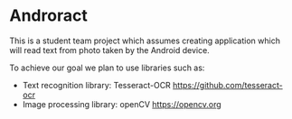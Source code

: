 # Androract

This is a student team project which assumes creating application which will read text from photo taken by the Android device. 

To achieve our goal we plan to use libraries such as:

- Text recognition library: Tesseract-OCR https://github.com/tesseract-ocr
- Image processing library: openCV https://opencv.org


